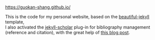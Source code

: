 https://guokan-shang.github.io/

This is the code for my personal website, based on the [beautiful-jekyll](https://github.com/daattali/beautiful-jekyll) template,  
I also activated the [jekyll-scholar](https://github.com/inukshuk/jekyll-scholar) plug-in for bibliography management (reference and citation), with the great help of [this blog post](https://open-research.gemmadanks.com/tutorials/how-to-use-jekyll-scholar-with-github-pages/).

